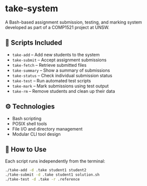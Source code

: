 # take-system

A Bash-based assignment submission, testing, and marking system  
developed as part of a COMP1521 project at UNSW.

## 📂 Scripts Included

- `take-add` – Add new students to the system  
- `take-submit` – Accept assignment submissions  
- `take-fetch` – Retrieve submitted files  
- `take-summary` – Show a summary of submissions  
- `take-status` – Check individual submission status  
- `take-test` – Run automated test scripts  
- `take-mark` – Mark submissions using test output  
- `take-rm` – Remove students and clean up their data

## ⚙️ Technologies

- Bash scripting  
- POSIX shell tools  
- File I/O and directory management  
- Modular CLI tool design

## 🚀 How to Use

Each script runs independently from the terminal:

```bash
./take-add -d .take student1 student2
./take-submit -d .take student1 solution.sh
./take-test -d .take -r .reference
